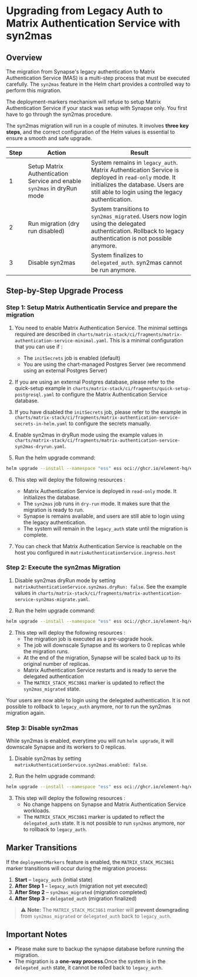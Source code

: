 <!--
Copyright 2025 New Vector Ltd

SPDX-License-Identifier: AGPL-3.0-only
-->

# Upgrading from Legacy Auth to Matrix Authentication Service with syn2mas

## Overview

The migration from Synapse's legacy authentication to Matrix Authentication Service (MAS) is a multi-step process that must be executed carefully. The `syn2mas` feature in the Helm chart provides a controlled way to perform this migration.

The deployment-markers mechanism will refuse to setup Matrix Authentication Service if your stack was setup with Synapse only. You first have to go through the syn2mas procedure.

The syn2mas migration will run in a couple of minutes. It involves **three key steps**, and the correct configuration of the Helm values is essential to ensure a smooth and safe upgrade.

| Step | Action | Result |
|------|--------|--------|
| 1 | Setup Matrix Authentication Service and enable `syn2mas` in dryRun mode | System remains in `legacy_auth`. Matrix Authentication Service is deployed in `read-only` mode. It initializes the database. Users are still able to login using the legacy authentication. |
| 2 | Run migration (dry run disabled) | System transitions to `syn2mas_migrated`. Users now login using the delegated authentication. Rollback to legacy authentication is not possible anymore. |
| 3 | Disable syn2mas | System finalizes to `delegated_auth`. syn2mas cannot be run anymore. |

## Step-by-Step Upgrade Process

### Step 1: Setup Matrix Authenticatin Service and prepare the migration

1. You need to enable Matrix Authentication Service. The minimal settings required are described in `charts/matrix-stack/ci/fragments/matrix-authentication-service-minimal.yaml`. This is a minimal configuration that you can use if :
   - The `initSecrets` job is enabled (default)
   - You are using the chart-managed Postgres Server (we recommend using an external Postgres Server)

2. If you are using an external Postgres database, please refer to the quick-setup example in `charts/matrix-stack/ci/fragments/quick-setup-postgresql.yaml` to configure the Matrix Authentication Service database.

3. If you have disabled the `initSecrets` job, please refer to the example in `charts/matrix-stack/ci/fragments/matrix-authentication-service-secrets-in-helm.yaml` to configure the secrets manually.

4. Enable syn2mas in dryRun mode using the example values in `charts/matrix-stack/ci/fragments/matrix-authentication-service-syn2mas-dryrun.yaml`.

5. Run the helm upgrade command:

```bash
helm upgrade --install --namespace "ess" ess oci://ghcr.io/element-hq/ess-helm/matrix-stack -f ~/ess-config-values/hostnames.yaml <optional additional values files to pass> --wait
```

6. This step will deploy the following resources :
   - Matrix Authentication Service is deployed in `read-only` mode. It initializes the database.
   - The `syn2mas` job runs in `dry-run` mode. It makes sure that the migration is ready to run.
   - Synapse is remains available, and users are still able to login using the legacy authentication.
   - The system will remain in the `legacy_auth` state until the migration is complete.

7. You can check that Matrix Authentication Service is reachable on the host you configured in `matrixAuthenticationService.ingress.host`


### Step 2: Execute the syn2mas Migration

1. Disable syn2mas dryRun mode by setting `matrixAuthenticationService.syn2mas.dryRun: false`. See the example values in `charts/matrix-stack/ci/fragments/matrix-authentication-service-syn2mas-migrate.yaml`.

2. Run the helm upgrade command:

```bash
helm upgrade --install --namespace "ess" ess oci://ghcr.io/element-hq/ess-helm/matrix-stack -f ~/ess-config-values/hostnames.yaml <optional additional values files to pass> --wait
```

2. This step will deploy the following resources :
   - The migration job is executed as a pre-upgrade hook.
   - The job will downscale Synapse and its workers to 0 replicas while the migration runs.
   - At the end of the migration, Synapse will be scaled back up to its original number of replicas.
   - Matrix Authentication Service restarts and is ready to serve the delegated authentication
   - The `MATRIX_STACK_MSC3861` marker is updated to reflect the `syn2mas_migrated` state.

Your users are now able to login using the delegated authentication. It is not possible to rollback to `legacy_auth` anymore, nor to run the syn2mas migration again.


### Step 3: Disable syn2mas

While syn2mas is enabled, everytime you will run `helm upgrade`, it will downscale Synapse and its workers to 0 replicas.

1. Disable syn2mas by setting `matrixAuthenticationService.syn2mas.enabled: false`.

2. Run the helm upgrade command:

```bash
helm upgrade --install --namespace "ess" ess oci://ghcr.io/element-hq/ess-helm/matrix-stack -f ~/ess-config-values/hostnames.yaml <optional additional values files to pass> --wait
```

3. This step will deploy the following resources :
   - No change happens on Synapse and Matrix Authentication Service workloads.
   - The `MATRIX_STACK_MSC3861` marker is updated to reflect the `delegated_auth` state. It is not possible to run `syn2mas` anymore, nor to rollback to `legacy_auth`.

## Marker Transitions

If the `deploymentMarkers` feature is enabled, the `MATRIX_STACK_MSC3861` marker transitions will occur during the migration process:

1. **Start** – `legacy_auth` (initial state)
2. **After Step 1** – `legacy_auth` (migration not yet executed)
3. **After Step 2** – `syn2mas_migrated` (migration completed)
4. **After Step 3** – `delegated_auth` (migration finalized)

> ⚠️ **Note:** The `MATRIX_STACK_MSC3861` marker will **prevent downgrading** from `syn2mas_migrated` or `delegated_auth` back to `legacy_auth`.


## Important Notes

- Please make sure to backup the synapse database before running the migration.
- The migration is a **one-way process**.Once the system is in the `delegated_auth` state, it cannot be rolled back to `legacy_auth`.
